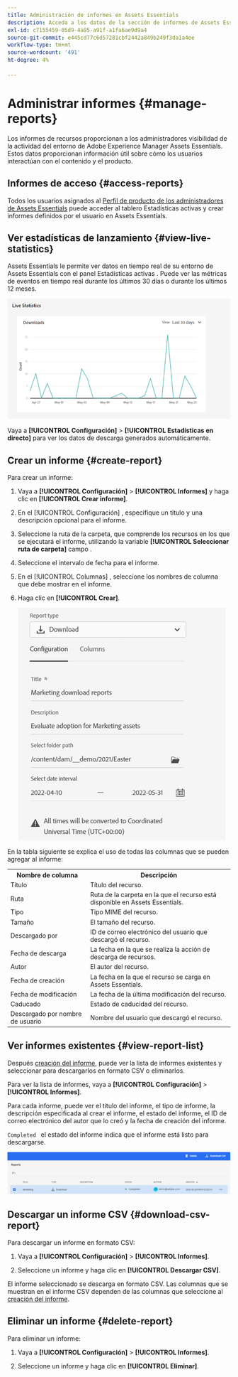 ```yaml
---
title: Administración de informes en Assets Essentials
description: Acceda a los datos de la sección de informes de Assets Essentials para evaluar el uso de productos y funciones y obtener perspectivas sobre las métricas de éxito clave.
exl-id: c7155459-05d9-4a95-a91f-a1fa6ae9d9a4
source-git-commit: e445cd77c6d57281cbf2442a849b249f3da1a4ee
workflow-type: tm+mt
source-wordcount: '491'
ht-degree: 4%

---
```


# Administrar informes {#manage-reports}

Los informes de recursos proporcionan a los administradores visibilidad de la actividad del entorno de Adobe Experience Manager Assets Essentials. Estos datos proporcionan información útil sobre cómo los usuarios interactúan con el contenido y el producto.

## Informes de acceso {#access-reports}

Todos los usuarios asignados al [Perfil de producto de los administradores de Assets Essentials](deploy-administer.md) puede acceder al tablero Estadísticas activas y crear informes definidos por el usuario en Assets Essentials.

## Ver estadísticas de lanzamiento {#view-live-statistics}

Assets Essentials le permite ver datos en tiempo real de su entorno de Assets Essentials con el panel Estadísticas activas . Puede ver las métricas de eventos en tiempo real durante los últimos 30 días o durante los últimos 12 meses.

![Opciones de la barra de herramientas al seleccionar un recurso](assets/asset-reports-live-statistics.png)

Vaya a **[!UICONTROL Configuración]** > **[!UICONTROL Estadísticas en directo]** para ver los datos de descarga generados automáticamente.

## Crear un informe {#create-report}

Para crear un informe:

1. Vaya a **[!UICONTROL Configuración]** > **[!UICONTROL Informes]** y haga clic en **[!UICONTROL Crear informe]**.

1. En el [!UICONTROL Configuración] , especifique un título y una descripción opcional para el informe.

1. Seleccione la ruta de la carpeta, que comprende los recursos en los que se ejecutará el informe, utilizando la variable **[!UICONTROL Seleccionar ruta de carpeta]** campo .

1. Seleccione el intervalo de fecha para el informe.

1. En el [!UICONTROL Columnas] , seleccione los nombres de columna que debe mostrar en el informe.

1. Haga clic en **[!UICONTROL Crear]**.

   ![Descargar informe](assets/download-reports-config.png)

En la tabla siguiente se explica el uso de todas las columnas que se pueden agregar al informe:

<table>
    <tbody>
     <tr>
      <th><strong>Nombre de columna</strong></th>
      <th><strong>Descripción</strong></th>
     </tr>
     <tr>
      <td>Título</td>
      <td>Título del recurso.</td>
     </tr>
     <tr>
      <td>Ruta</td>
      <td>Ruta de la carpeta en la que el recurso está disponible en Assets Essentials.</td>
     </tr>
     <tr>
      <td>Tipo</td>
      <td>Tipo MIME del recurso.</td>
     </tr>
     <tr>
      <td>Tamaño</td>
      <td>El tamaño del recurso.</td>
     </tr>
     <tr>
      <td>Descargado por</td>
      <td>ID de correo electrónico del usuario que descargó el recurso.</td>
     </tr>
     <tr>
      <td>Fecha de descarga</td>
      <td>La fecha en la que se realiza la acción de descarga de recursos.</td>
     </tr>
     <tr>
      <td>Autor</td>
      <td>El autor del recurso.</td>
     </tr>
     <tr>
      <td>Fecha de creación</td>
      <td>La fecha en la que el recurso se carga en Assets Essentials.</td>
     </tr>
     <tr>
      <td>Fecha de modificación</td>
      <td>La fecha de la última modificación del recurso.</td>
     </tr>
     <tr>
      <td>Caducado</td>
      <td>Estado de caducidad del recurso.</td>
     </tr>
     <tr>
      <td>Descargado por nombre de usuario</td>
      <td>Nombre del usuario que descargó el recurso.</td>
     </tr>           
    </tbody>
   </table>

## Ver informes existentes {#view-report-list}

Después [creación del informe](#create-report), puede ver la lista de informes existentes y seleccionar para descargarlos en formato CSV o eliminarlos.

Para ver la lista de informes, vaya a **[!UICONTROL Configuración]** > **[!UICONTROL Informes]**.

Para cada informe, puede ver el título del informe, el tipo de informe, la descripción especificada al crear el informe, el estado del informe, el ID de correo electrónico del autor que lo creó y la fecha de creación del informe.

`Completed ` el estado del informe indica que el informe está listo para descargarse.

![Lista de informes](assets/list-of-reports.png)


## Descargar un informe CSV {#download-csv-report}

Para descargar un informe en formato CSV:

1. Vaya a **[!UICONTROL Configuración]** > **[!UICONTROL Informes]**.

1. Seleccione un informe y haga clic en **[!UICONTROL Descargar CSV]**.

El informe seleccionado se descarga en formato CSV. Las columnas que se muestran en el informe CSV dependen de las columnas que seleccione al [creación del informe](#create-report).

## Eliminar un informe {#delete-report}

Para eliminar un informe:

1. Vaya a **[!UICONTROL Configuración]** > **[!UICONTROL Informes]**.

1. Seleccione un informe y haga clic en **[!UICONTROL Eliminar]**.

